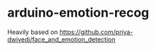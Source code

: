 # arduino-emotion-recog

Heavily based on https://github.com/priya-dwivedi/face_and_emotion_detection
